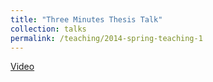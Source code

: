 ```yaml
---
title: "Three Minutes Thesis Talk"  
collection: talks 
permalink: /teaching/2014-spring-teaching-1  
--- 
```

[Video](https://mediasite.mms.rpi.edu/Mediasite5/Play/acbcaa7d77284c8789d17108813df2fd1d)
